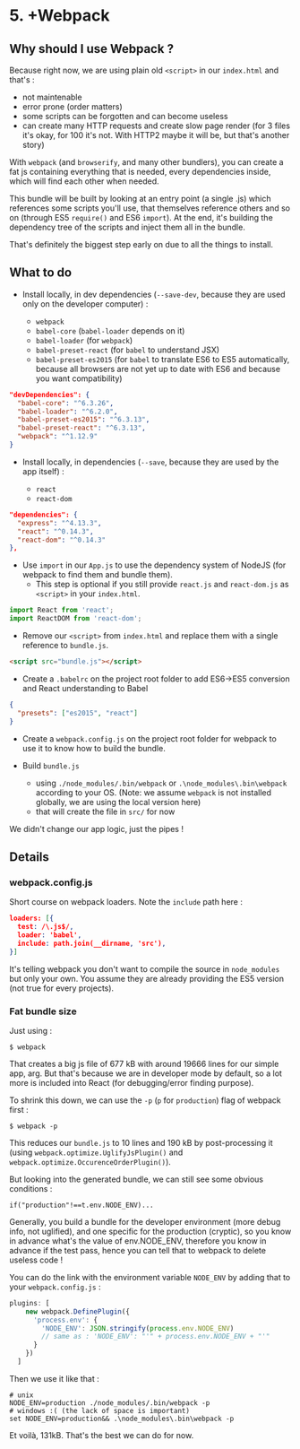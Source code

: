 # 5. +Webpack

## Why should I use Webpack ?

Because right now, we are using plain old `<script>` in our `index.html` and that's :

- not maintenable
- error prone (order matters)
- some scripts can be forgotten and can become useless
- can create many HTTP requests and create slow page render (for 3 files it's okay, for 100 it's not. With HTTP2 maybe it will be, but that's another story)

With `webpack` (and `browserify`, and many other bundlers), you can create a fat js containing everything that is needed, every dependencies inside, which will find each other when needed.

This bundle will be built by looking at an entry point (a single .js) which references some scripts you'll use, that themselves reference others and so on (through ES5 `require()` and ES6 `import`). At the end, it's building the dependency tree of the scripts and inject them all in the bundle.

That's definitely the biggest step early on due to all the things to install.

## What to do

- Install locally, in dev dependencies (`--save-dev`, because they are used only on the developer computer) :

  - `webpack`
  - `babel-core` (`babel-loader` depends on it)
  - `babel-loader` (for `webpack`)
  - `babel-preset-react` (for `babel` to understand JSX)
  - `babel-preset-es2015` (for `babel` to translate ES6 to ES5 automatically, because all browsers are not yet up to date with ES6 and because you want compatibility)

```json
"devDependencies": {
  "babel-core": "^6.3.26",
  "babel-loader": "^6.2.0",
  "babel-preset-es2015": "^6.3.13",
  "babel-preset-react": "^6.3.13",
  "webpack": "^1.12.9"
}
```

- Install locally, in dependencies (`--save`, because they are used by the app itself) :

  - `react`
  - `react-dom`

```json
"dependencies": {
  "express": "^4.13.3",
  "react": "^0.14.3",
  "react-dom": "^0.14.3"
},
```

- Use `import` in our `App.js` to use the dependency system of NodeJS (for webpack to find them and bundle them).
  - This step is optional if you still provide `react.js` and `react-dom.js` as `<script>` in your `index.html`.
```js
import React from 'react';
import ReactDOM from 'react-dom';
````

- Remove our `<script>` from `index.html` and replace them with a single reference to `bundle.js`.
```html
<script src="bundle.js"></script>
```

- Create a `.babelrc` on the project root folder to add ES6->ES5 conversion and React understanding to Babel

```json
{
  "presets": ["es2015", "react"]
}
```

- Create a `webpack.config.js` on the project root folder for webpack to use it to know how to build the bundle.

- Build `bundle.js`
  - using `./node_modules/.bin/webpack` or `.\node_modules\.bin\webpack` according to your OS. (Note: we assume `webpack` is not installed globally, we are using the local version here)
  - that will create the file in `src/` for now

We didn't change our app logic, just the pipes !

## Details

### webpack.config.js

Short course on webpack loaders. Note the `include` path here :

```json
loaders: [{
  test: /\.js$/,
  loader: 'babel',
  include: path.join(__dirname, 'src'),
}]
```

It's telling webpack you don't want to compile the source in `node_modules` but only your own. You assume they are already providing the ES5 version (not true for every projects).

### Fat bundle size

Just using :

```
$ webpack
```

That creates a big js file of 677 kB with around 19666 lines for our simple app, arg. But that's because we are in developer mode by default, so a lot more is included into React (for debugging/error finding purpose).

To shrink this down, we can use the `-p` (`p` for `production`) flag of webpack first :

```
$ webpack -p
```

This reduces our `bundle.js` to 10 lines and 190 kB by post-processing it (using `webpack.optimize.UglifyJsPlugin()` and `webpack.optimize.OccurenceOrderPlugin()`).

But looking into the generated bundle, we can still see some obvious conditions :

```
if("production"!==t.env.NODE_ENV)...
```

Generally, you build a bundle for the developer environment (more debug info, not uglified), and one specific for the production (cryptic), so you know in advance what's the value of env.NODE_ENV, therefore you know in advance if the test pass, hence you can tell that to webpack to delete useless code !

You can do the link with the environment variable `NODE_ENV` by adding that to your `webpack.config.js` :

```js
plugins: [
    new webpack.DefinePlugin({
      'process.env': {
        'NODE_ENV': JSON.stringify(process.env.NODE_ENV)
        // same as : 'NODE_ENV': "'" + process.env.NODE_ENV + "'"
      }
    })
  ]
```

Then we use it like that :

```shell
# unix
NODE_ENV=production ./node_modules/.bin/webpack -p
# windows :( (the lack of space is important)
set NODE_ENV=production&& .\node_modules\.bin\webpack -p
```

Et voilà, 131kB. That's the best we can do for now.
